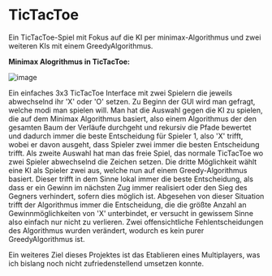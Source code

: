 # TicTacToe
Ein TicTacToe-Spiel mit Fokus auf die KI per minimax-Algorithmus und zwei weiteren KIs mit einem GreedyAlgorithmus.

**Minimax Alogrithmus in TicTacToe:** 

![image](https://github.com/LorenzWenzel/TicTacToe/assets/73563833/316de4bb-3f37-44c1-8cf7-1a7e9806660d)



Ein einfaches 3x3 TicTacToe Interface mit zwei Spielern die jeweils abwechselnd ihr 'X' oder 'O' setzen. 
Zu Beginn der GUI wird man gefragt, welche modi man spielen will. Man hat die Auswahl gegen die KI zu spielen, die auf dem Minimax Algorithmus basiert, also einem Algorithmus der den gesamten Baum der Verläufe durchgeht und rekursiv die Pfade bewertet und dadurch immer die beste Entscheidung für Spieler 1, also 'X' trifft, wobei er davon ausgeht, dass Spieler zwei immer die besten Entscheidung trifft. 
Als zweite Auswahl hat man das freie Spiel, das normale TicTacToe wo zwei Spieler abwechselnd die Zeichen setzen.
Die dritte Möglichkeit wählt eine KI als Spieler zwei aus, welche nun auf einem Greedy-Algorithmus basiert. Dieser trifft in dem Sinne lokal immer die beste Entscheidung, als dass er ein Gewinn im nächsten Zug immer realisiert oder den Sieg des Gegners verhindert, sofern dies möglich ist. Abgesehen von dieser Situation trifft der Algorithmus immer die Entscheidung, die die größte Anzahl an Gewinnmöglichkeiten von 'X' unterbindet, er versucht in gewissem Sinne also einfach nur nicht zu verlieren. Zwei offensichtliche Fehlentscheidungen des Algorithmus wurden verändert, wodurch es kein purer GreedyAlgorithmus ist. 

Ein weiteres Ziel dieses Projektes ist das Etablieren eines Multiplayers, was ich bislang noch nicht zufriedenstellend umsetzen konnte.

